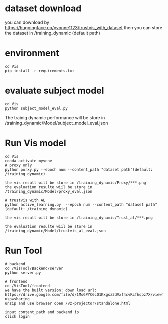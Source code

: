 # dataset download
you can download by https://huggingface.co/yvonne1123/trustvis_with_dataset
then you can store the dataset in /training_dynamic (default path)


# environment
```
cd Vis
pip install -r requirements.txt

```

# evaluate subject model
```
cd Vis
python subject_model_eval.py
```
The trainig dynamic performance will be store in /training_dynamic/Model/subject_model_eval.json


# Run Vis model 
```
cd Vis
conda activate myvenv
# proxy only
python porxy.py --epoch num --content_path "dataset path"(default: /training_dynamic)

the vis result will be store in /training_dynamic/Proxy/***.png
the evaluation resulte wiil be store in /training_dynamic/Model/proxy_eval.json

# trustvis with AL
python active_learning.py  --epoch num --content_path "dataset path"(default: /training_dynamic)

the vis result will be store in /training_dynamic/Trust_al/***.png

the evaluation resulte wiil be store in /training_dynamic/Model/trustvis_al_eval.json

```
# Run Tool

```
# backend
cd /VisTool/Backend/server
python server.py

# frontend
cd /VisTool/frontend
we have the built version: down load url: https://drive.google.com/file/d/1MoGPYC6cO1Kxgsz3dVxf4cvRLfhqbz7X/view?usp=sharing 
unzip and use browser open /vz-projector/standalone.html

input content_path and backend ip
click login 
```
